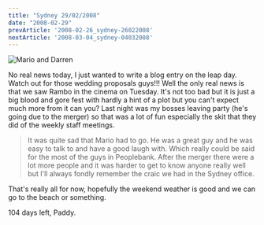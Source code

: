 ```yaml
---
title: "Sydney 29/02/2008"
date: "2008-02-29"
prevArticle: '2008-02-26_sydney-26022008'
nextArticle: '2008-03-04_sydney-04032008'
---
```

![Mario and Darren](/images/20080228_193553.jpg "Mario, my manager and Darren my team leader")

No real news today, I just wanted to write a blog entry on the leap day. Watch out for those wedding proposals guys!!! Well the only real news is that we saw Rambo in the cinema on Tuesday. It's not too bad but it is just a big blood and gore fest with hardly a hint of a plot but you can't expect much more from it can you? Last night was my bosses leaving party (he's going due to the merger) so that was a lot of fun especially the skit that they did of the weekly staff meetings.
> It was quite sad that Mario had to go. He was a great guy and he was easy to talk to and have a good laugh with. Which really could be said for the most of the guys in Peoplebank. After the merger there were a lot more people and it was harder to get to know anyone really well but I'll always fondly remember the craic we had in the Sydney office.

That's really all for now, hopefully the weekend weather is good and we can go to the beach or something.

104 days left,
Paddy.